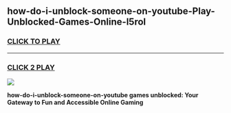 
## how-do-i-unblock-someone-on-youtube-Play-Unblocked-Games-Online-l5rol
<h3>
<a href="https://premium76.site?title=how-do-i-unblock-someone-on-youtube&ref=25A">CLICK TO PLAY</a></h3>
<hr>

<h3>
<a href="https://premium76.site?title=how-do-i-unblock-someone-on-youtube&ref=25A">CLICK 2 PLAY</a>
  
</h3>

<a href="https://premium76.site?title=how-do-i-unblock-someone-on-youtube&ref=25A"><img src="https://clearcache.store/games.png"></a>


**how-do-i-unblock-someone-on-youtube games unblocked: Your Gateway to Fun and Accessible Online Gaming**
